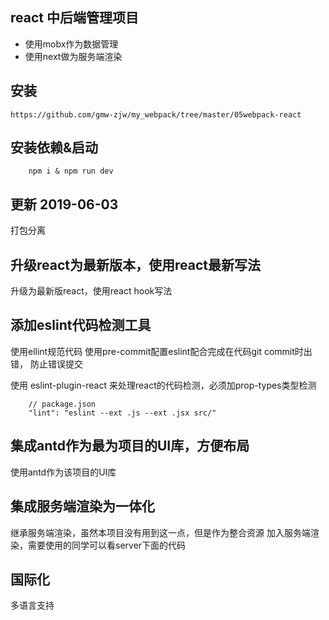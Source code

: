 ## react 中后端管理项目

 - 使用mobx作为数据管理
 - 使用next做为服务端渲染 

## 安装 
```
https://github.com/gmw-zjw/my_webpack/tree/master/05webpack-react
```
## 安装依赖&启动

```
    npm i & npm run dev
```

## 更新 2019-06-03

打包分离

## 升级react为最新版本，使用react最新写法

升级为最新版react，使用react hook写法

## 添加eslint代码检测工具

使用ellint规范代码
使用pre-commit配置eslint配合完成在代码git commit时出错， 防止错误提交

使用 eslint-plugin-react 来处理react的代码检测，必须加prop-types类型检测

```
    // package.json
    "lint": "eslint --ext .js --ext .jsx src/"
```

## 集成antd作为最为项目的UI库，方便布局
使用antd作为该项目的UI库

## 集成服务端渲染为一体化
  继承服务端渲染，虽然本项目没有用到这一点，但是作为整合资源 加入服务端渲染，需要使用的同学可以看server下面的代码

## 国际化
  多语言支持


